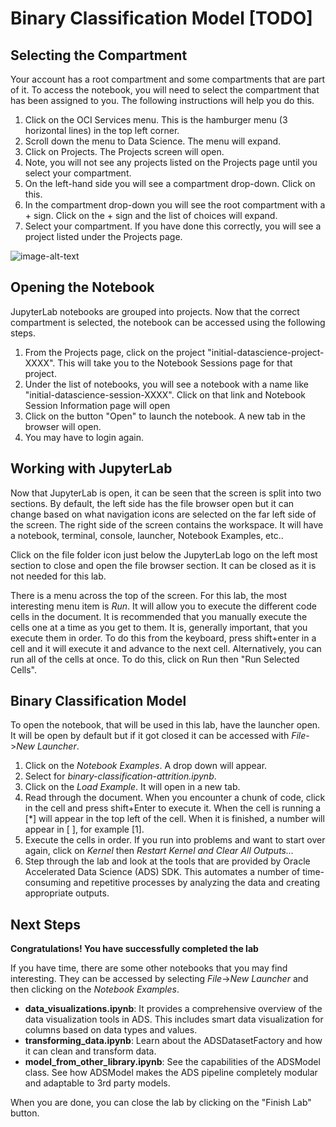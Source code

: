 # Binary Classification Model [TODO]

## Selecting the Compartment

Your account has a root compartment and some compartments that are part of it. To access the notebook, you will need to select the compartment that has been assigned to you. The following instructions will help you do this.

1. Click on the OCI Services menu. This is the hamburger menu (3 horizontal lines) in the top left corner.
2. Scroll down the menu to Data Science. The menu will expand.
3. Click on Projects. The Projects screen will open.
4. Note, you will not see any projects listed on the Projects page until you select your compartment.
5. On the left-hand side you will see a compartment drop-down. Click on this.
6. In the compartment drop-down you will see the root compartment with a + sign. Click on the + sign and the list of choices will expand.
7. Select your compartment. If you have done this correctly, you will see a project listed under the Projects page.

<img src="https://raw.githubusercontent.com/oracle/learning-library/master/oci-library/qloudable/Data_Science_Service/img/compartment.png" alt="image-alt-text">

## Opening the Notebook

JupyterLab notebooks are grouped into projects. Now that the correct compartment is selected, the notebook can be accessed using the following steps.

1. From the Projects page, click on the project "initial-datascience-project-XXXX". This will take you to the Notebook Sessions page for that project.
2. Under the list of notebooks, you will see a notebook with a name like "initial-datascience-session-XXXX". Click on that link and Notebook Session Information page will open
3. Click on the button "Open" to launch the notebook. A new tab in the browser will open.
4. You may have to login again.

## Working with JupyterLab

Now that JupyterLab is open, it can be seen that the screen is split into two sections. By default, the left side has the file browser open but it can change based on what navigation icons are selected on the far left side of the screen. The right side of the screen contains the workspace. It will have a notebook, terminal, console, launcher, Notebook Examples, etc..

Click on the file folder icon just below the JupyterLab logo on the left most section to close and open the file browser section. It can be closed as it is not needed for this lab.

There is a menu across the top of the screen. For this lab, the most interesting menu item is *Run*. It will allow you to execute the different code cells in the document. It is recommended that you manually execute the cells one at a time as you get to them. It is, generally important, that you execute them in order. To do this from the keyboard, press shift+enter in a cell and it will execute it and advance to the next cell. Alternatively, you can run all of the cells at once. To do this, click on Run then "Run Selected Cells".

## Binary Classification Model

To open the notebook, that will be used in this lab, have the launcher open. It will be open by default but if it got closed it can be accessed with *File*->*New Launcher*. 

1. Click on the *Notebook Examples*. A drop down will appear.
2. Select for *binary-classification-attrition.ipynb*. 
3. Click on the *Load Example*. It will open in a new tab.
4. Read through the document. When you encounter a chunk of code, click in the cell and press shift+Enter to execute it. When the cell is running a [*] will appear in the top left of the cell. When it is finished, a number will appear in [ ], for example [1].
5. Execute the cells in order. If you run into problems and want to start over again, click on *Kernel* then *Restart Kernel and Clear All Outputs...*
6. Step through the lab and look at the tools that are provided by Oracle Accelerated Data Science (ADS) SDK. This automates a number of time-consuming and repetitive processes by analyzing the data and creating appropriate outputs.

## Next Steps

**Congratulations! You have successfully completed the lab**

If you have time, there are some other notebooks that you may find interesting. They can be accessed by selecting *File*->*New Launcher* and then clicking on the *Notebook Examples*.

* **data_visualizations.ipynb**: It provides a comprehensive overview of the data visualization tools in ADS. This includes smart data visualization for columns based on data types and values.
* **transforming_data.ipynb**: Learn about the ADSDatasetFactory and how it can clean and transform data.
* **model_from_other_library.ipynb**: See the capabilities of the ADSModel class. See how ADSModel makes the ADS pipeline completely modular and adaptable to 3rd party models.

When you are done, you can close the lab by clicking on the "Finish Lab" button.
